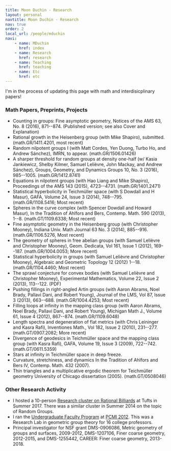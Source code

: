 ```yaml
---
title: Moon Duchin - Research
layout: personal
navtitle: Moon Duchin - Research
nav: true
order: 2
local_url: /people/mduchin
navi:
    - name: MDuchin
      href: index
    - name: Research
      href: research
    - name: Teaching
      href: teaching
    - name: Etc
      href: etc
---
```


I'm in the process of updating this page with math and interdisicplinary papers!

### Math Papers, Preprints, Projects

* Counting in groups: Fine asymptotic geometry,
Notices of the AMS 63, No. 8 (2016), 871--874.
(Published version; see also Cover and Explanation)
* Rational growth in the Heisenberg group (with Mike Shapiro), submitted.
(math.GR/1411.4201, most recent)
* Random nilpotent groups I
(with Matt Cordes, Yen Duong, Turbo Ho, and Andrew Sánchez), IMRN, to appear. (math.GR/1506.01426)
* A sharper threshold for random groups at density one-half
(w/ Kasia Jankiewicz, Shelby Kilmer, Samuel Lelièvre, John Mackay, and Andrew Sánchez),
Groups, Geometry, and Dynamics Groups 10, No. 3 (2016), 985--1005.
(math.GR/1412.8741)
* Equations in nilpotent groups (with Hao Liang and Mike Shapiro),
Proceedings of the AMS 143 (2015), 4723--4731. (math.GR/1401.2471)
* Statistical hyperbolicity in Teichmüller space  (with S Dowdall and H Masur),
GAFA, Volume 24, Issue 3 (2014), 748--795. (math.GR/1108.5416; Most recent)
* Spheres in the curve complex (with Spencer Dowdall and Howard Masur),
In the Tradition of Ahlfors and Bers, Contemp. Math. 590 (2013), 1--8.
(math.GT/1109.6338; Most recent)
* Fine asymptotic geometry in the Heisenberg group (with Christopher Mooney),
Indiana Univ. Math Journal 63 No. 3 (2014), 885--916. (math.GR/1106.5276, Most recent)
* The geometry of spheres in free abelian groups
(with Samuel Lelièvre and Christopher Mooney),
Geom. Dedicata, Vol 161, Issue 1 (2012), 169--187. (math.GR/1004.0053; More recent)
* Statistical hyperbolicity in groups (with Samuel Lelièvre and Christopher Mooney),
Algebraic and Geometric Topology 12 (2012) 1--18. (math.GR/1104.4460; Most recent)
* The sprawl conjecture for convex bodies
(with Samuel Lelièvre and Christopher Mooney),
Experimental Mathematics, Volume 22, Issue 2 (2013), 113--122. (PDF)
* Pushing fillings in right-angled Artin groups
(with Aaron Abrams, Noel Brady, Pallavi Dani, and Robert Young),
Journal of the LMS, Vol 87, Issue 3 (2013), 663--688. (math.GR/1004.4253; Most recent)
* Filling loops at infinity in the mapping class group
(with Aaron Abrams, Noel Brady, Pallavi Dani, and Robert Young),
Michigan Math J., Volume 61, Issue 4 (2012), 867--874. (math.GR/1109.6048)
* Length spectra and degeneration of flat metrics (with Chris Leininger and Kasra Rafi), Inventiones Math., Vol 182, Issue 2 (2010), 231--277. (math.GT/0907.2082; More recent)
* Divergence of geodesics in Teichmüller space and the mapping class group
(with Kasra Rafi),
GAFA, Volume 19, Issue 3 (2009), 722--742. (math.GT/0611.5359)
* Stars at infinity in Teichmüller space in deep freeze.
* Curvature, stretchiness, and dynamics
In the Tradition of Ahlfors and Bers IV, Contemp. Math. 432 (2007).
* Thin triangles and a multiplicative ergodic theorem for Teichmüller geometry
University of Chicago dissertation (2005). (math.GT/0508046) 


### Other Research Activity

* I hosted a 10-person [Research cluster on Rational Billiards](http://sites.tufts.edu/billiardscluster) at Tufts in Summer 2017. There was a similar cluster in Summer 2014 on the topic of Random Groups.
* I ran the [Undergraduate Faculty Program](https://mduchin.math.tufts.edu/UFP/) at [PCMI 2012](http://pcmi.ias.edu/). This was a Research Lab in geometric group theory for 16 college professors.
* Principal investigator for NSF grant DMS-0906086, Metric geometry of groups and surfaces, 2009-2012, DMS-1207106, Finer coarse geometry, 2012-2015, and DMS-1255442, CAREER: Finer coarse geometry, 2013-2018.
